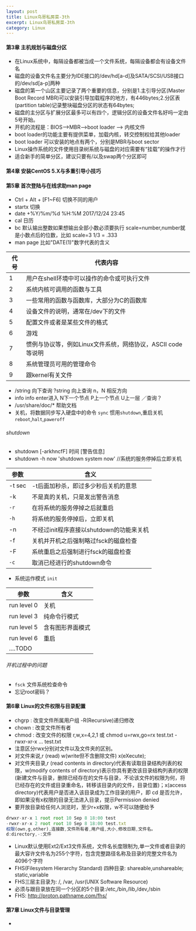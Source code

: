 ```yaml
---
layout: post
title: Linux鸟哥私房菜-3th
excerpt: Linux鸟哥私房菜-3th
category: Linux
---
```


#### 第3章 主机规划与磁盘分区

- 在Linux系统中，每隔设备都被当成一个文件系统，每隔设备都会有设备文件名
- 磁盘的设备文件名主要分为IDE接口的/dev/hd[a-d]及SATA/SCSI/USB接口的/dev/sd[a-p]两种
- 磁盘的第一个山区主要记录了两个重要的信息，分别是1.主引导分区(Master Boot Record MBR)可以安装引导加载程序的地方，有446bytes;2.分区表(partition table)记录整块磁盘分区的状态有64bytes;
- 磁盘的主分区与扩展分区最多可以有四个，逻辑分区的设备文件名好吗一定由5号开始。
- 开机的流程是：BIOS-->MBR-->boot loader --> 内核文件
- boot loader的功能主要有提供菜单，加载内核，转交控制权给其他loader
- boot loader 可以安装的地点有两个，分别是MBR与boot sector
- Linux操作系统的文件使用目录树系统与磁盘的对应需要有“挂载”的操作才行
- 适合新手的简单分区，建议只要有/以及swap两个分区即可

#### 第4章 安装CentOS 5.X与多重引导小技巧

#### 第5章 首次登陆与在线求助man page

- Ctrl + Alt + [F1~F6] 切换不同的用户
- startx 切换
- date +%Y/%m/%d %H:%M  2017/12/24 23:45
- cal 日历
- bc 默认输出整数如果想输出全部小数必须要执行 scale=number,number就是小数点后的位数，比如 scale=3   1/3  = .333
- man page  比如"DATE(1)"数字代表的含义

代号 | 代表内容
----|--------|
1| 用户在shell环境中可以操作的命令或可执行文件
2|系统内核可调用的函数与工具
3|一些常用的函数与函数库，大部分为C的函数库
4|设备文件的说明，通常在/dev下的文件
5|配置文件或者是某些文件的格式
6|游戏
7|惯例与协议等，例如Linux文件系统，网络协议，ASCII code等说明
8|系统管理员可用的管理命令
9|跟kernel有关文件

- /string 向下查询 ?string 向上查询 n，N 相反方向
- info info enter进入 N下一个节点 P上一个节点 U上一层 ／查询？
- /usr/share/doc/* 帮助文档
- 关机，将数据同步写入硬盘中的命令 `sync` 惯用`shutdown`,重启关机`reboot`,`halt`,`paweroff`

###### shutdown  

- shutdown [-arkhncfF] 时间 [警告信息]
- shutdown -h now 'shutdown system now' //系统的服务停掉后立即关机

参数|含义|
---|---|
-t sec| -t后面加秒杀，即过多少秒后关机的意思
-k| 不是真的关机，只是发出警告消息
`-r`|在将系统的服务停掉之后就重启
`-h`|将系统的服务停掉后，立即关机
-n|不经过init程序直接以shutdown的功能来关机
-f|关机并开机之后强制略过fsck的磁盘检查
-F|系统重启之后强制进行fsck的磁盘检查
`-c`|取消已经进行的shutdown命令

- 系统运作模式 `init`

参数|含义
---|---|
run level 0|关机
run level 3|纯命令行模式
run level 5|含有图形界面模式
run level 6|重启
....TODO|

###### 开机过程中的问题
- `fsck` 文件系统检查命令
- 忘记root密码？

#### 第6章 Linux的文件权限与目录配置

- chgrp : 改变文件所属用户组   -R(Recursive)递归修改
- chown : 改变文件所有者
- chmod : 改变文件的权限 r,w,x=4,2,1 或 chmod u=rwx,go=rx test.txt -rwxr-xr-x ... test.txt
- 注意区分rwx分别对文件以及文件夹的区别。
- 对文件来说,r (read) w(write但不含删除文件) x(eXecute);
- 对文件夹目录,r (read contents in directory)代表有读取目录结构列表的权限，w(modify contents of directory)表示你具有更改该目录结构列表的权限(新建文件与目录，删除已经存在的文件与目录，不论该文件的权限为何，将已经存在的文件或目录重命名，转移该目录内的文件，目录位置)；x(access directory)代表用户是否进入该目录成为工作目录的用户，即 cd 是否允许，即如果没有x权限的目录无法进入目录，提示Permission denied
- 要开放目录给任何人浏览时，至少r+x权限，w不可以随便给予

```js
drwxr-xr-x 1 root root 10 Sep 8 18:00 test  
-rwxr-xr-x 2 root root 10 Sep 8 18:00 test.txt
权限(own,g,other),连接数,文件所有者,用户组,大小,修改日期,文件名。
d:directory,-:文件
```

- Linux默认使用Ext2/Ext3文件系统，文件名长度限制为,单一文件或者目录的最大容许文件名为255个字符，包含完整路径名称及目录的完整文件名为4096个字符
- FHS(Filesystem Hierarchy Standard) 四种目录: shareable,unshareable; static,variable
- FHS三层主目录为: /, /var, /usr(UNIX Software Resource)
- 必须与跟目录放在同一个分区的5个目录:/etc,/bin,/lib,/dev,/sbin
- FHS: http://proton.pathname.com/fhs/

#### 第7章 Linux文件与目录管理
- 
